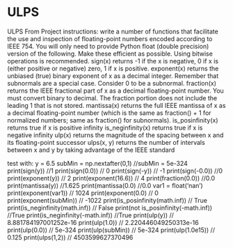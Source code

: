 # ULPS
ULPS
From Project instructions: 
write a number of functions that facilitate the use and inspection of
floating-point numbers encoded according to IEEE 754. You will only need to provide Python float
(double precision) version of the following. Make these efficient as possible. Using bitwise
operations is recommended.
sign(x)
returns -1 if the x is negative, 0 if x is (either positive or negative) zero, 1 if x is positive.
exponent(x)
returns the unbiased (true) binary exponent of x as a decimal integer. Remember that
subnormals are a special case. Consider 0 to be a subnormal.
fraction(x)
returns the IEEE fractional part of x as a decimal floating-point number. You must convert
binary to decimal. The fraction portion does not include the leading 1 that is not stored.
mantissa(x)
returns the full IEEE mantissa of x as a decimal floating-point number (which is the same as
fraction() + 1 for normalized numbers; same as fraction() for subnormals).
is_posinfinity(x)
returns true if x is positive infinity
is_neginfinity(x)
returns true if x is negative infinity
ulp(x)
returns the magnitude of the spacing between x and its floating-point successor
ulps(x, y)
returns the number of intervals between x and y by taking advantage of the IEEE standard

test with: y = 6.5
subMin = np.nextafter(0,1) //subMin = 5e-324
print(sign(y)) //1
print(sign(0.0)) // 0
print(sign(-y)) // -1
print(sign(-0.0)) //0
print(exponent(y)) // 2
print(exponent(16.6)) // 4
print(fraction(0.0)) //0.0
print(mantissa(y)) //1.625
print(mantissa(0.0) //0.0
var1 = float(‘nan’)
print(exponent(var1)) // 1024
print(exponent(0.0) // 0
print(exponent(subMin)) // -1022
print(is_posinfinity(math.inf)) // True
print(is_neginfinity(math.inf)) // False
print(not is_posinfinity(-math.inf)) //True
print(is_neginfinity(-math.inf)) //True
print(ulp(y)) // 8.881784197001252e-16
print(ulp(1.0)) // 2.220446049250313e-16
print(ulp(0.0)) // 5e-324
print(ulp(subMin)) // 5e-324
print(ulp(1.0e15)) // 0.125
print(ulps(1,2)) // 4503599627370496
